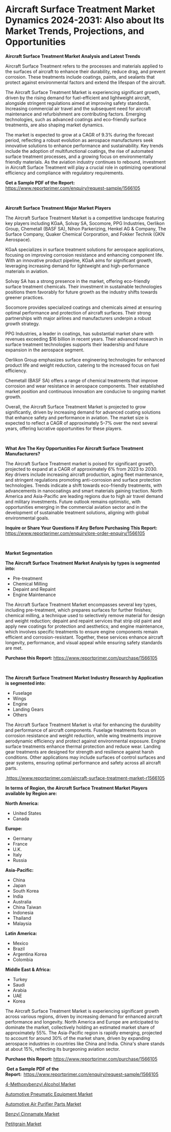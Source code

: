 <p><h1>Aircraft Surface Treatment Market Dynamics 2024-2031: Also about Its Market Trends, Projections, and Opportunities</h1></p><p><strong>Aircraft Surface Treatment Market Analysis and Latest Trends</strong></p>
<p><p>Aircraft Surface Treatment refers to the processes and materials applied to the surfaces of aircraft to enhance their durability, reduce drag, and prevent corrosion. These treatments include coatings, paints, and sealants that protect against environmental factors and extend the lifespan of the aircraft. </p><p>The Aircraft Surface Treatment Market is experiencing significant growth, driven by the rising demand for fuel-efficient and lightweight aircraft, alongside stringent regulations aimed at improving safety standards. Increasing commercial air travel and the subsequent need for aircraft maintenance and refurbishment are contributing factors. Emerging technologies, such as advanced coatings and eco-friendly surface treatments, are also shaping market dynamics.</p><p>The market is expected to grow at a CAGR of 9.3% during the forecast period, reflecting a robust evolution as aerospace manufacturers seek innovative solutions to enhance performance and sustainability. Key trends include the adoption of multifunctional coatings, the rise of automated surface treatment processes, and a growing focus on environmentally friendly materials. As the aviation industry continues to rebound, investment in Aircraft Surface Treatment will play a crucial role in optimizing operational efficiency and compliance with regulatory requirements.</p></p>
<p><strong>Get a Sample PDF of the Report:&nbsp;</strong> <a href="https://www.reportprimer.com/enquiry/request-sample/1566105">https://www.reportprimer.com/enquiry/request-sample/1566105</a></p>
<p>&nbsp;</p>
<p><strong>Aircraft Surface Treatment Major Market Players</strong></p>
<p><p>The Aircraft Surface Treatment Market is a competitive landscape featuring key players including KGaA, Solvay SA, Socomore, PPG Industries, Oerlikon Group, Chemetall (BASF SA), Nihon Parkerizing, Henkel AG & Company, The Surface Company, Quaker Chemical Corporation, and Fokker Technik (GKN Aerospace). </p><p>KGaA specializes in surface treatment solutions for aerospace applications, focusing on improving corrosion resistance and enhancing component life. With an innovative product pipeline, KGaA aims for significant growth, leveraging increasing demand for lightweight and high-performance materials in aviation.</p><p>Solvay SA has a strong presence in the market, offering eco-friendly surface treatment chemicals. Their investment in sustainable technologies positions them favorably for future growth as the industry shifts towards greener practices.</p><p>Socomore provides specialized coatings and chemicals aimed at ensuring optimal performance and protection of aircraft surfaces. Their strong partnerships with major airlines and manufacturers underpin a robust growth strategy.</p><p>PPG Industries, a leader in coatings, has substantial market share with revenues exceeding $16 billion in recent years. Their advanced research in surface treatment technologies supports their leadership and future expansion in the aerospace segment.</p><p>Oerlikon Group emphasizes surface engineering technologies for enhanced product life and weight reduction, catering to the increased focus on fuel efficiency.</p><p>Chemetall (BASF SA) offers a range of chemical treatments that improve corrosion and wear resistance in aerospace components. Their established market position and continuous innovation are conducive to ongoing market growth.</p><p>Overall, the Aircraft Surface Treatment Market is projected to grow significantly, driven by increasing demand for advanced coating solutions that enhance safety and performance in aviation. The market size is expected to reflect a CAGR of approximately 5–7% over the next several years, offering lucrative opportunities for these players.</p></p>
<p>&nbsp;</p>
<p><strong>What Are The Key Opportunities For Aircraft Surface Treatment Manufacturers?</strong></p>
<p><p>The Aircraft Surface Treatment market is poised for significant growth, projected to expand at a CAGR of approximately 6% from 2023 to 2030. Key drivers include increasing aircraft production, aging fleet maintenance, and stringent regulations promoting anti-corrosion and surface protection technologies. Trends indicate a shift towards eco-friendly treatments, with advancements in nanocoatings and smart materials gaining traction. North America and Asia-Pacific are leading regions due to high air travel demand and military investments. Future outlook remains optimistic, with opportunities emerging in the commercial aviation sector and in the development of sustainable treatment solutions, aligning with global environmental goals.</p></p>
<p><strong>Inquire or Share Your Questions If Any Before Purchasing This Report:</strong> <a href="https://www.reportprimer.com/enquiry/pre-order-enquiry/1566105">https://www.reportprimer.com/enquiry/pre-order-enquiry/1566105</a></p>
<p>&nbsp;</p>
<p><strong>Market Segmentation</strong></p>
<p><strong>The Aircraft Surface Treatment Market Analysis by types is segmented into:</strong></p>
<p><ul><li>Pre-treatment</li><li>Chemical Milling</li><li>Depaint and Repaint</li><li>Engine Maintenance</li></ul></p>
<p><p>The Aircraft Surface Treatment Market encompasses several key types, including pre-treatment, which prepares surfaces for further finishes; chemical milling, a technique used to selectively remove material for design and weight reduction; depaint and repaint services that strip old paint and apply new coatings for protection and aesthetics; and engine maintenance, which involves specific treatments to ensure engine components remain efficient and corrosion-resistant. Together, these services enhance aircraft longevity, performance, and visual appeal while ensuring safety standards are met.</p></p>
<p><strong>Purchase this Report:&nbsp;</strong><a href="https://www.reportprimer.com/purchase/1566105">https://www.reportprimer.com/purchase/1566105</a></p>
<p>&nbsp;</p>
<p><strong>The Aircraft Surface Treatment Market Industry Research by Application is segmented into:</strong></p>
<p><ul><li>Fuselage</li><li>Wings</li><li>Engine</li><li>Landing Gears</li><li>Others</li></ul></p>
<p><p>The Aircraft Surface Treatment Market is vital for enhancing the durability and performance of aircraft components. Fuselage treatments focus on corrosion resistance and weight reduction, while wing treatments improve aerodynamic efficiency and protect against environmental exposure. Engine surface treatments enhance thermal protection and reduce wear. Landing gear treatments are designed for strength and resilience against harsh conditions. Other applications may include surfaces of control surfaces and gear systems, ensuring optimal performance and safety across all aircraft parts.</p></p>
<p><a href="https://www.reportprimer.com/aircraft-surface-treatment-market-r1566105">&nbsp;https://www.reportprimer.com/aircraft-surface-treatment-market-r1566105</a></p>
<p><strong>In terms of Region, the Aircraft Surface Treatment Market Players available by Region are:</strong></p>
<p>
    <p> <strong> North America: </strong>
        <ul>
            <li>United States</li>
            <li>Canada</li>
        </ul>
        </p> 
    <p> <strong> Europe: </strong>
        <ul>
            <li>Germany</li>
            <li>France</li>
            <li>U.K.</li>
            <li>Italy</li>
            <li>Russia</li>
        </ul>
        </p> 
    <p> <strong> Asia-Pacific: </strong>
        <ul>
            <li>China</li>
            <li>Japan</li>
            <li>South Korea</li>
            <li>India</li>
            <li>Australia</li>
            <li>China Taiwan</li>
            <li>Indonesia</li>
            <li>Thailand</li>
            <li>Malaysia</li>
        </ul>
        </p> 
    <p> <strong> Latin America: </strong>
        <ul>
            <li>Mexico</li>
            <li>Brazil</li>
            <li>Argentina Korea</li>
            <li>Colombia</li>
        </ul>
        </p> 
    <p> <strong> Middle East & Africa: </strong>
        <ul>
            <li>Turkey</li>
            <li>Saudi</li>
            <li>Arabia</li>
            <li>UAE</li>
            <li>Korea</li>
        </ul>
    </p>
    </p>
<p><p>The Aircraft Surface Treatment Market is experiencing significant growth across various regions, driven by increasing demand for enhanced aircraft performance and longevity. North America and Europe are anticipated to dominate the market, collectively holding an estimated market share of approximately 55%. The Asia-Pacific region is rapidly emerging, projected to account for around 30% of the market share, driven by expanding aerospace industries in countries like China and India. China's share stands at about 15%, reflecting its burgeoning aviation sector.</p></p>
<p><strong>Purchase this Report: </strong><a href="https://www.reportprimer.com/purchase/1566105">https://www.reportprimer.com/purchase/1566105</a></p>
<p>&nbsp;<strong>Get a Sample PDF of the Report:&nbsp;&nbsp;</strong><a href="https://www.reportprimer.com/enquiry/request-sample/1566105">https://www.reportprimer.com/enquiry/request-sample/1566105</a></p>
<p><strong></strong></p>
<p><p><a href="https://issuu.com/reportprime-2/docs/4-methoxybenzyl-alcohol-market-size_794127b2e4bafc">4-Methoxybenzyl Alcohol Market</a></p><p><a href="https://medium.com/@randallrunte2023/insights-into-the-automotive-pneumatic-equipment-market-size-which-is-expanding-with-a-13-3-122557d921ba">Automotive Pneumatic Equipment Market</a></p><p><a href="https://medium.com/@randallrunte2023/automotive-air-purifier-parts-market-industry-trends-and-forecast-for-period-from-2024-to-2031-53f31b959a28">Automotive Air Purifier Parts Market</a></p><p><a href="https://issuu.com/reportprime-2/docs/benzyl-cinnamate-market-size-2030.p_3486bad775338a">Benzyl Cinnamate Market</a></p><p><a href="https://www.linkedin.com/pulse/exploring-petitgrain-market-dynamics-revenue-analysis-growth-e2fxe?trackingId=aGHfw3QKQYmygGobEE%2BWTg%3D%3D">Petitgrain Market</a></p></p>